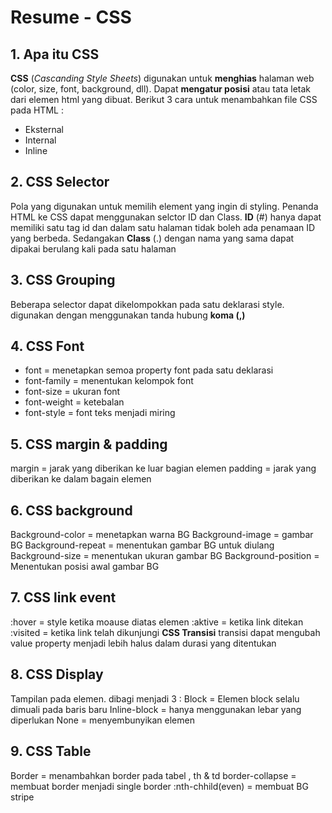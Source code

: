 # **Resume - CSS**

## **1. Apa itu CSS**
**CSS** (_Cascanding Style Sheets_) digunakan untuk **menghias** halaman web (color, size, font, background, dll). Dapat **mengatur posisi** atau tata letak dari elemen html yang dibuat. Berikut 3 cara untuk menambahkan file CSS pada HTML :
- Eksternal
- Internal
- Inline
 
## **2. CSS Selector**
Pola yang digunakan untuk memilih element yang ingin di styling. Penanda HTML ke CSS dapat menggunakan selctor ID dan Class. **ID** (#) hanya dapat memiliki satu tag id dan dalam satu halaman tidak boleh ada penamaan ID yang berbeda. Sedangakan **Class** (.) dengan nama yang sama dapat dipakai berulang kali pada satu halaman
## **3. CSS Grouping**
Beberapa selector dapat dikelompokkan pada satu deklarasi style. digunakan dengan menggunakan tanda hubung **koma (,)**
## **4. CSS Font**
- font = menetapkan semoa property font pada satu deklarasi
- font-family = menentukan kelompok font
- font-size = ukuran font
- font-weight = ketebalan
- font-style = font teks menjadi miring
## **5. CSS margin & padding**
margin = jarak yang diberikan ke luar bagian elemen
padding = jarak yang diberikan ke dalam bagain elemen
## **6. CSS background**
Background-color = menetapkan warna BG
Background-image = gambar BG
Background-repeat = menentukan gambar BG untuk diulang
Background-size = menentukan ukuran gambar BG
Background-position = Menentukan posisi awal gambar BG
## **7. CSS link event**
:hover = style ketika moause diatas elemen
:aktive = ketika link ditekan
:visited = ketika link telah dikunjungi
**CSS Transisi**
transisi dapat mengubah value property menjadi lebih halus dalam durasi yang ditentukan
## **8. CSS Display**
Tampilan pada elemen. dibagi menjadi 3 :
Block = Elemen block selalu dimuali pada baris baru 
Inline-block = hanya menggunakan lebar yang diperlukan 
None = menyembunyikan elemen
## **9. CSS Table**
Border = menambahkan border pada tabel , th & td
border-collapse = membuat border menjadi single border
:nth-chhild(even) = membuat BG stripe
